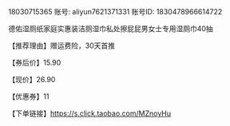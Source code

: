 18030715365
账号: aliyun7621371331
账号ID: 1830478966614722


德佑湿厕纸家庭实惠装洁厕湿巾私处擦屁屁男女士专用湿厕巾40抽

【推荐理由】赠运费险，30天首推

【券后价】15.90

【现价】26.90

【优惠券】11

【下单链接】https://s.click.taobao.com/MZnoyHu
